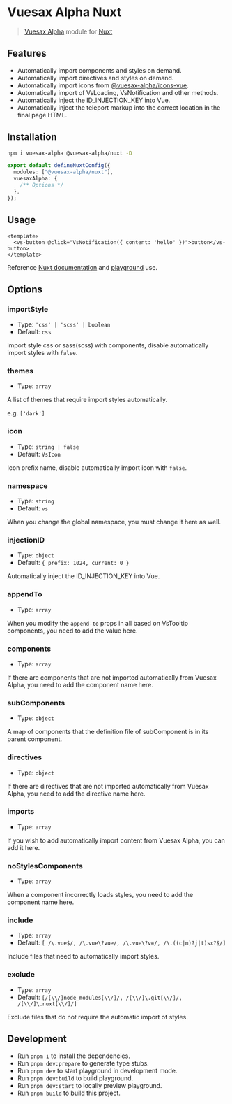 # Vuesax Alpha Nuxt

> [Vuesax Alpha](https://vuesax.space) module for [Nuxt](https://nuxt.com)

## Features

- Automatically import components and styles on demand.
- Automatically import directives and styles on demand.
- Automatically import icons from [@vuesax-alpha/icons-vue](https://github.com/vuesax-alpha/vuesax-alpha-icons).
- Automatically import of VsLoading, VsNotification and other methods.
- Automatically inject the ID_INJECTION_KEY into Vue.
- Automatically inject the teleport markup into the correct location in the final page HTML.

## Installation

```bash
npm i vuesax-alpha @vuesax-alpha/nuxt -D
```

```ts
export default defineNuxtConfig({
  modules: ["@vuesax-alpha/nuxt"],
  vuesaxAlpha: {
    /** Options */
  },
});
```

## Usage

```vue
<template>
  <vs-button @click="VsNotification({ content: 'hello' })">button</vs-button>
</template>
```

Reference [Nuxt documentation](https://nuxt.com/docs/guide/directory-structure/components) and [playground](./playground/app.vue) use.

## Options

### importStyle

- Type: `'css' | 'scss' | boolean`
- Default: `css`

import style css or sass(scss) with components, disable automatically import styles with `false`.

### themes

- Type: `array`

A list of themes that require import styles automatically.

e.g. `['dark']`

### icon

- Type: `string | false`
- Default: `VsIcon`

Icon prefix name, disable automatically import icon with `false`.

### namespace

- Type: `string`
- Default: `vs`

When you change the global namespace, you must change it here as well.

### injectionID

- Type: `object`
- Default: `{ prefix: 1024, current: 0 }`

Automatically inject the ID_INJECTION_KEY into Vue.

### appendTo

- Type: `array`

When you modify the `append-to` props in all based on VsTooltip components, you need to add the value here.

### components

- Type: `array`

If there are components that are not imported automatically from Vuesax Alpha, you need to add the component name here.

### subComponents

- Type: `object`

A map of components that the definition file of subComponent is in its parent component.

### directives

- Type: `object`

If there are directives that are not imported automatically from Vuesax Alpha, you need to add the directive name here.

### imports

- Type: `array`

If you wish to add automatically import content from Vuesax Alpha, you can add it here.

### noStylesComponents

- Type: `array`

When a component incorrectly loads styles, you need to add the component name here.

### include

- Type: `array`
- Default: `[ /\.vue$/, /\.vue\?vue/, /\.vue\?v=/, /\.((c|m)?j|t)sx?$/]`

Include files that need to automatically import styles.

### exclude

- Type: `array`
- Default: `[/[\\/]node_modules[\\/]/, /[\\/]\.git[\\/]/, /[\\/]\.nuxt[\\/]/]`

Exclude files that do not require the automatic import of styles.

## Development

- Run `pnpm i` to install the dependencies.
- Run `pnpm dev:prepare` to generate type stubs.
- Run `pnpm dev` to start playground in development mode.
- Run `pnpm dev:build` to build playground.
- Run `pnpm dev:start` to locally preview playground.
- Run `pnpm build` to build this project.
